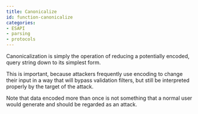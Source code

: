 ```yaml
---
title: Canonicalize
id: function-canonicalize
categories:
- ESAPI
- parsing
- protocols
---
```


Canonicalization is simply the operation of reducing a potentially encoded, query string down to its simplest form.

This is important, because attackers frequently use encoding to change their input in a way that will bypass validation filters,
but still be interpreted properly by the target of the attack.

Note that data encoded more than once is not something that a normal user would generate and should be regarded as an attack.
